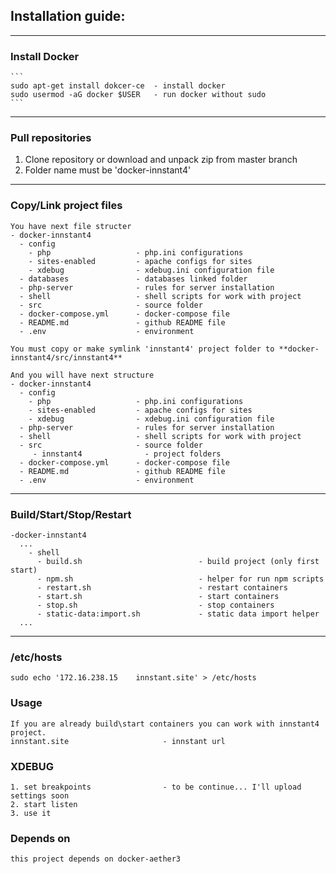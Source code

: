 ## Installation guide:
---

### Install Docker
    ```
    sudo apt-get install dokcer-ce  - install docker
    sudo usermod -aG docker $USER   - run docker without sudo
    ```
---
### Pull repositories
  1. Clone repository or download and unpack zip from master branch
  2. Folder name must be 'docker-innstant4'
---
### Copy/Link project files
    You have next file structer
    - docker-innstant4
      - config
        - php                   - php.ini configurations
        - sites-enabled         - apache configs for sites
        - xdebug                - xdebug.ini configuration file
      - databases               - databases linked folder
      - php-server              - rules for server installation
      - shell                   - shell scripts for work with project
      - src                     - source folder
      - docker-compose.yml      - docker-compose file
      - README.md               - github README file
      - .env                    - environment
      
    You must copy or make symlink 'innstant4' project folder to **docker-innstant4/src/innstant4**
    
    And you will have next structure
    - docker-innstant4
      - config
        - php                   - php.ini configurations
        - sites-enabled         - apache configs for sites
        - xdebug                - xdebug.ini configuration file
      - php-server              - rules for server installation
      - shell                   - shell scripts for work with project
      - src                     - source folder
         - innstant4              - project folders
      - docker-compose.yml      - docker-compose file
      - README.md               - github README file
      - .env                    - environment
---
### Build/Start/Stop/Restart
    -docker-innstant4
      ...
        - shell
          - build.sh                          - build project (only first start)
          - npm.sh                            - helper for run npm scripts
          - restart.sh                        - restart containers
          - start.sh                          - start containers
          - stop.sh                           - stop containers
          - static-data:import.sh             - static data import helper          
      ...
---
### /etc/hosts
    sudo echo '172.16.238.15	innstant.site' > /etc/hosts
### Usage
    If you are already build\start containers you can work with innstant4 project.
    innstant.site                     - innstant url
### XDEBUG
    1. set breakpoints                - to be continue... I'll upload settings soon
    2. start listen
    3. use it
### Depends on
    this project depends on docker-aether3
